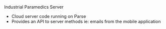 Industrial Paramedics Server
- Cloud server code running on Parse
- Provides an API to server methods ie: emails from the mobile application
